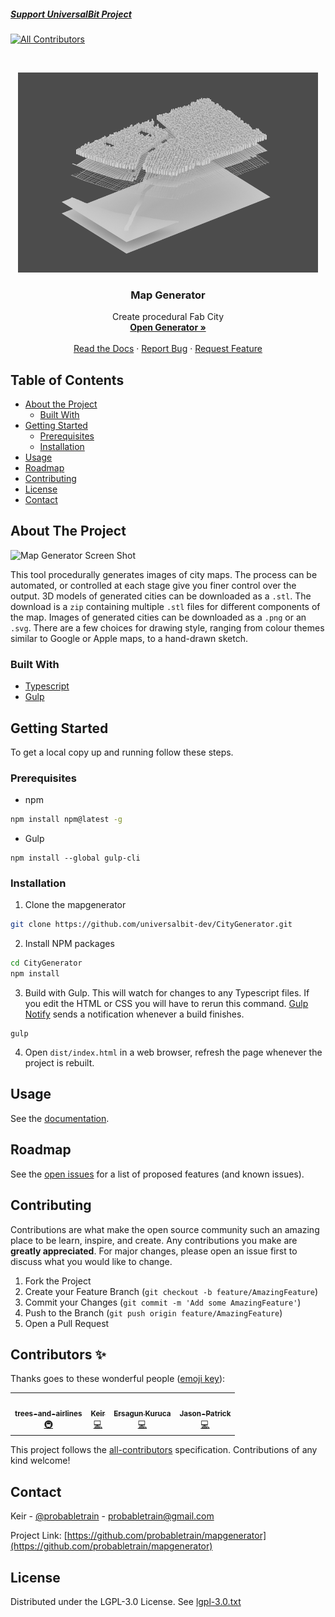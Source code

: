 ##### [Support UniversalBit Project](https://github.com/universalbit-dev/universalbit-dev/tree/main/support)


<!-- ALL-CONTRIBUTORS-BADGE:START - Do not remove or modify this section -->
[![All Contributors](https://img.shields.io/badge/all_contributors-4-orange.svg?style=flat-square)](#contributors-)
<!-- ALL-CONTRIBUTORS-BADGE:END -->

<br />
<p align="center">
  <a href="https://github.com/probabletrain/mapgenerator">
      <img src="https://github.com/universalbit-dev/CityGenerator/blob/master/docs/images/STL/model_preview.png" alt="model preview" width="480" height="320">
  </a>

  <h3 align="center">Map Generator</h3>

  <p align="center">
    Create procedural Fab City
    <br />
    <a href=""><strong>Open Generator »</strong></a>
    <br />
    <br />
    <a href="https://maps.probabletrain.com" target="_blank">Read the Docs</a>
    ·
    <a href="https://github.com/probabletrain/mapgenerator/issues">Report Bug</a>
    ·
    <a href="https://github.com/probabletrain/mapgenerator/issues">Request Feature</a>
  </p>
</p>


## Table of Contents

* [About the Project](#about-the-project)
  * [Built With](#built-with)
* [Getting Started](#getting-started)
  * [Prerequisites](#prerequisites)
  * [Installation](#installation)
* [Usage](#usage)
* [Roadmap](#roadmap)
* [Contributing](#contributing)
* [License](https://www.gnu.org/licenses/lgpl-3.0.txt)
* [Contact](#contact)



## About The Project

![Map Generator Screen Shot](docs/images/screenshot.png)
<!-- TODO YT video -->

This tool procedurally generates images of city maps. The process can be automated, or controlled at each stage give you finer control over the output.
3D models of generated cities can be downloaded as a `.stl`. The download is a `zip` containing multiple `.stl` files for different components of the map.
Images of generated cities can be downloaded as a `.png` or an `.svg`. There are a few choices for drawing style, ranging from colour themes similar to Google or Apple maps, to a hand-drawn sketch.


### Built With

* [Typescript](https://www.typescriptlang.org/)
* [Gulp](https://gulpjs.com/)


## Getting Started

To get a local copy up and running follow these steps.

### Prerequisites


* npm
```sh
npm install npm@latest -g
```

* Gulp
```
npm install --global gulp-cli
```

### Installation
 
1. Clone the mapgenerator
```sh
git clone https://github.com/universalbit-dev/CityGenerator.git
```
2. Install NPM packages
```sh
cd CityGenerator
npm install
```
3. Build with Gulp. This will watch for changes to any Typescript files. If you edit the HTML or CSS you will have to rerun this command. [Gulp Notify](https://github.com/mikaelbr/gulp-notify) sends a notification whenever a build finishes.
```
gulp
```
4. Open `dist/index.html` in a web browser, refresh the page whenever the project is rebuilt.
## Usage
See the [documentation](https://github.com/universalbit-dev/CityGenerator/blob/master/docs/README.md).




## Roadmap

See the [open issues](https://github.com/probabletrain/mapgenerator/issues) for a list of proposed features (and known issues).




## Contributing

Contributions are what make the open source community such an amazing place to be learn, inspire, and create. Any contributions you make are **greatly appreciated**. For major changes, please open an issue first to discuss what you would like to change.

1. Fork the Project
2. Create your Feature Branch (`git checkout -b feature/AmazingFeature`)
3. Commit your Changes (`git commit -m 'Add some AmazingFeature'`)
4. Push to the Branch (`git push origin feature/AmazingFeature`)
5. Open a Pull Request

## Contributors ✨

Thanks goes to these wonderful people ([emoji key](https://allcontributors.org/docs/en/emoji-key)):

<!-- ALL-CONTRIBUTORS-LIST:START - Do not remove or modify this section -->
<!-- prettier-ignore-start -->
<!-- markdownlint-disable -->
<table>
  <tr>
    <td align="center"><a href="https://github.com/trees-and-airlines"><img src="https://avatars3.githubusercontent.com/u/63573826?v=4" width="100px;" alt=""/><br /><sub><b>trees-and-airlines</b></sub></a><br /><a href="#infra-trees-and-airlines" title="Infrastructure (Hosting, Build-Tools, etc)">🚇</a></td>
    <td align="center"><a href="https://github.com/ProbableTrain"><img src="https://avatars2.githubusercontent.com/u/33726340?v=4" width="100px;" alt=""/><br /><sub><b>Keir</b></sub></a><br /><a href="https://github.com/ProbableTrain/MapGenerator/commits?author=ProbableTrain" title="Code">💻</a></td>
    <td align="center"><a href="https://github.com/ersagunkuruca"><img src="https://avatars3.githubusercontent.com/u/8115002?v=4" width="100px;" alt=""/><br /><sub><b>Ersagun Kuruca</b></sub></a><br /><a href="https://github.com/ProbableTrain/MapGenerator/commits?author=ersagunkuruca" title="Code">💻</a></td>
    <td align="center"><a href="https://github.com/Jason-Patrick"><img src="https://avatars3.githubusercontent.com/u/65310110?v=4" width="100px;" alt=""/><br /><sub><b>Jason-Patrick</b></sub></a><br /><a href="https://github.com/ProbableTrain/MapGenerator/commits?author=Jason-Patrick" title="Code">💻</a></td>
  </tr>
</table>

<!-- markdownlint-enable -->
<!-- prettier-ignore-end -->
<!-- ALL-CONTRIBUTORS-LIST:END -->

This project follows the [all-contributors](https://github.com/all-contributors/all-contributors) specification. Contributions of any kind welcome!


## Contact

Keir - [@probabletrain](https://twitter.com/probabletrain) - probabletrain@gmail.com

Project Link: [https://github.com/probabletrain/mapgenerator](https://github.com/probabletrain/mapgenerator)



## License

Distributed under the LGPL-3.0 License. See [lgpl-3.0.txt](https://www.gnu.org/licenses/lgpl-3.0.txt)
